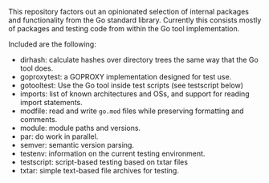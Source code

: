 This repository factors out an opinionated selection of internal packages and functionality from the Go standard
library. Currently this consists mostly of packages and testing code from within the Go tool implementation.

Included are the following:

- dirhash: calculate hashes over directory trees the same way that the Go tool does.
- goproxytest: a GOPROXY implementation designed for test use.
- gotooltest: Use the Go tool inside test scripts (see testscript below)
- imports: list of known architectures and OSs, and support for reading import statements.
- modfile: read and write `go.mod` files while preserving formatting and comments.
- module: module paths and versions.
- par: do work in parallel.
- semver: semantic version parsing.
- testenv: information on the current testing environment.
- testscript: script-based testing based on txtar files
- txtar: simple text-based file archives for testing.
